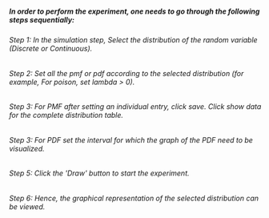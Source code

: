 ##### In order to perform the experiment, one needs to go through the following steps sequentially:
###### Step 1:  In the simulation step, Select the distribution of the random variable (Discrete or Continuous).
###### Step 2:  Set all the pmf or pdf according to the selected distribution (for example, For poison, set lambda > 0).
###### Step 3:  For PMF after setting an individual entry, click save. Click show data for the complete distribution table. 
###### Step 3:  For PDF set the interval for which the graph of the PDF need to be visualized.
###### Step 5:  Click the 'Draw' button to start the experiment.
###### Step 6:  Hence, the graphical representation of the selected distribution can be viewed. 

